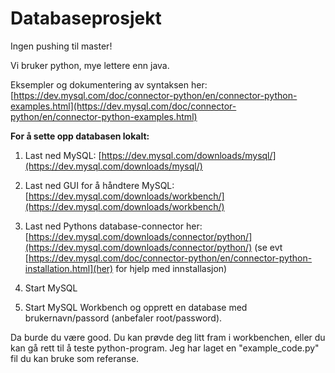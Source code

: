 # Databaseprosjekt

Ingen pushing til master!

Vi bruker python, mye lettere enn java.

Eksempler og dokumentering av syntaksen her: [https://dev.mysql.com/doc/connector-python/en/connector-python-examples.html](https://dev.mysql.com/doc/connector-python/en/connector-python-examples.html)

**For å sette opp databasen lokalt:**

1. Last ned MySQL: [https://dev.mysql.com/downloads/mysql/](https://dev.mysql.com/downloads/mysql/)

2. Last ned GUI for å håndtere MySQL: [https://dev.mysql.com/downloads/workbench/](https://dev.mysql.com/downloads/workbench/)

3. Last ned Pythons database-connector her: [https://dev.mysql.com/downloads/connector/python/](https://dev.mysql.com/downloads/connector/python/)
    (se evt [https://dev.mysql.com/doc/connector-python/en/connector-python-installation.html](her) for hjelp med innstallasjon)

4. Start MySQL

5. Start MySQL Workbench og opprett en database med brukernavn/passord (anbefaler root/password).


Da burde du være good. Du kan prøvde deg litt fram i workbenchen, eller du kan gå rett til å teste python-program. Jeg har laget
en "example_code.py" fil du kan bruke som referanse.